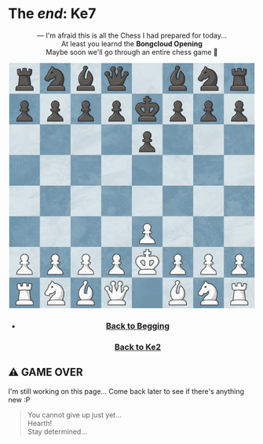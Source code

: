 # The *end*: Ke7
 <p align="center">
  — I'm afraid this is all the Chess I had prepared for today... <br />
   At least you learnd the <b>Bongcloud Opening</b> <br>
  Maybe soon we'll go through an entire chess game 👀
</p>
<div align="center">
<img src="https://raw.githubusercontent.com/slaywithoutd/slaywithoutd/main/ke7board.png" alt="Chess Board e7" width="500"/>


- <h3><a href="README.md">Back to <b>Begging</b></a></h3>
  <h3><a href="e2.md">Back to Ke2</a></h3>
</div>

## ⚠️ GAME OVER
 I'm still working on this page... Come back later to see if there's anything new :P
>You cannot give up just yet... <br />
Hearth! <br />
Stay determined...

